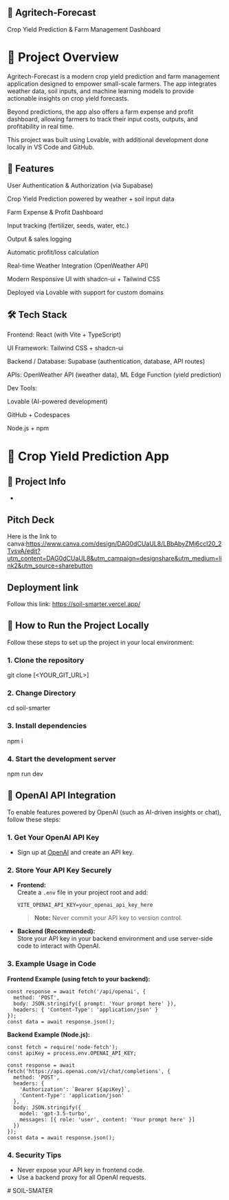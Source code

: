 ## 🌱 Agritech-Forecast

Crop Yield Prediction & Farm Management Dashboard

# 📌 Project Overview

Agritech-Forecast is a modern crop yield prediction and farm management application designed to empower small-scale farmers. The app integrates weather data, soil inputs, and machine learning models to provide actionable insights on crop yield forecasts.

Beyond predictions, the app also offers a farm expense and profit dashboard, allowing farmers to track their input costs, outputs, and profitability in real time.

This project was built using Lovable, with additional development done locally in VS Code and GitHub.

## 🚀 Features

User Authentication & Authorization (via Supabase)

Crop Yield Prediction powered by weather + soil input data

Farm Expense & Profit Dashboard

Input tracking (fertilizer, seeds, water, etc.)

Output & sales logging

Automatic profit/loss calculation

Real-time Weather Integration (OpenWeather API)

Modern Responsive UI with shadcn-ui + Tailwind CSS

Deployed via Lovable with support for custom domains

## 🛠 Tech Stack

Frontend: React (with Vite + TypeScript)

UI Framework: Tailwind CSS + shadcn-ui

Backend / Database: Supabase (authentication, database, API routes)

APIs: OpenWeather API (weather data), ML Edge Function (yield prediction)

Dev Tools:

Lovable (AI-powered development)

GitHub + Codespaces

Node.js + npm

# 🌾 Crop Yield Prediction App

## 📌 Project Info
  - 
 ## Pitch Deck
 Here is the link to canva:https://www.canva.com/design/DAG0dCUaUL8/LBbAbyZMj6ccI20_2TvsvA/edit?utm_content=DAG0dCUaUL8&utm_campaign=designshare&utm_medium=link2&utm_source=sharebutton
 
## Deployment link
Follow this link: https://soil-smarter.vercel.app/ 



## 🚀 How to Run the Project Locally

Follow these steps to set up the project in your local environment:

### 1. Clone the repository

git clone [<YOUR_GIT_URL>]

### 2. Change Directory
cd soil-smarter

### 3. Install dependencies
npm i

### 4. Start the development server
npm run dev

## 🤖 OpenAI API Integration

To enable features powered by OpenAI (such as AI-driven insights or chat), follow these steps:

### 1. Get Your OpenAI API Key

- Sign up at [OpenAI](https://platform.openai.com/) and create an API key.

### 2. Store Your API Key Securely

- **Frontend:**  
  Create a `.env` file in your project root and add:
  ```
  VITE_OPENAI_API_KEY=your_openai_api_key_here
  ```
  > **Note:** Never commit your API key to version control.

- **Backend (Recommended):**  
  Store your API key in your backend environment and use server-side code to interact with OpenAI.

### 3. Example Usage in Code

**Frontend Example (using fetch to your backend):**
```
const response = await fetch('/api/openai', {
  method: 'POST',
  body: JSON.stringify({ prompt: 'Your prompt here' }),
  headers: { 'Content-Type': 'application/json' }
});
const data = await response.json();
```

**Backend Example (Node.js):**
```
const fetch = require('node-fetch');
const apiKey = process.env.OPENAI_API_KEY;

const response = await fetch('https://api.openai.com/v1/chat/completions', {
  method: 'POST',
  headers: {
    'Authorization': `Bearer ${apiKey}`,
    'Content-Type': 'application/json'
  },
  body: JSON.stringify({
    model: 'gpt-3.5-turbo',
    messages: [{ role: 'user', content: 'Your prompt here' }]
  })
});
const data = await response.json();
```

### 4. Security Tips

- Never expose your API key in frontend code.
- Use a backend proxy for all OpenAI requests.

#   S O I L - S M A T E R 